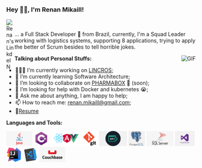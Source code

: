 ### Hey 👋🏽, I'm Renan Mikaill!

<a href="https://br.linkedin.com/in/renan-mikaill-mantovani-07244b49"><img align="left" alt="Renan's LinkdeIN" width="22px" src="https://cdn.jsdelivr.net/npm/simple-icons@v3/icons/linkedin.svg" /></a>

<br />

... a Full Stack Developer 🚀 from Brazil, currently, I'm a Squad Leader working with logistics systems, supporting 8 applications, trying to apply the better of Scrum besides to tell horrible jokes.

  <img align="right" alt="GIF" src="https://media.giphy.com/media/836HiJc7pgzy8iNXCn/giphy.gif" />
  
**Talking about Personal Stuffs:**

- 👨🏽‍💻 I’m currently working on [LINCROS](https://www.lincros.com/);
- 🌱 I’m currently learning Software Architecture; 
- 👯 I’m looking to collaborate on [PHARMABOX](https://github.com/renanmzm/PHARMABOX) 🤝 (soon);
- 🤔 I’m looking for help with Docker and kubernetes 😭;
- 💬 Ask me about anything, I am happy to help;
- 📫 How to reach me: renan.mikaill@gmail.com;
- 📝[Resume](https://docs.google.com/document/d/e/2PACX-1vSvfUyWyuM6l0EK2aGhb4rHZsvt0fmWYrnIqq5Wm2yh0RPcmLzAnwL21dfyuzTfbvzUQel1Mg3yi_xC/pub)

**Languages and Tools:**  


<code><img height="40" src="https://github.com/renanmzm/renanmzm/blob/master/java.png"></code>
<code><img height="40" src="https://github.com/renanmzm/renanmzm/blob/master/kisspng-c-programming-language-logo-microsoft-visual-stud-atlas-portfolio-5b899192d7c600.1628571115357423548838.png"></code>
<code><img height="40" src="https://github.com/renanmzm/renanmzm/blob/master/pngwing.com.png"></code>
<code><img height="40" src="https://github.com/renanmzm/renanmzm/blob/master/kisspng-computer-icons-pro-git-portable-network-graphics-i-git-book-pro-git-app-app-5b80546c513c68.2896615215351368763328.png"></code>
<code><img height="40" src="https://github.com/renanmzm/renanmzm/blob/master/api.png"></code>
<code><img height="40" src="https://github.com/renanmzm/renanmzm/blob/master/postgresql.png"></code>
<code><img height="40" src="https://github.com/renanmzm/renanmzm/blob/master/sqlserver.png"></code>
<code><img height="40" src="https://github.com/renanmzm/renanmzm/blob/master/visual%20studio.png"></code>
<code><img height="40" src="https://github.com/renanmzm/renanmzm/blob/master/kisspng-intellij-idea-integrated-development-environment-c-java-plum-5ad4c79b02dad6.2641825315238941710117.png"></code>
<code><img height="40" src="https://github.com/renanmzm/renanmzm/blob/master/vscode.png"></code>
<code><img height="40" src="https://github.com/renanmzm/renanmzm/blob/master/couchbase.png"></code>

